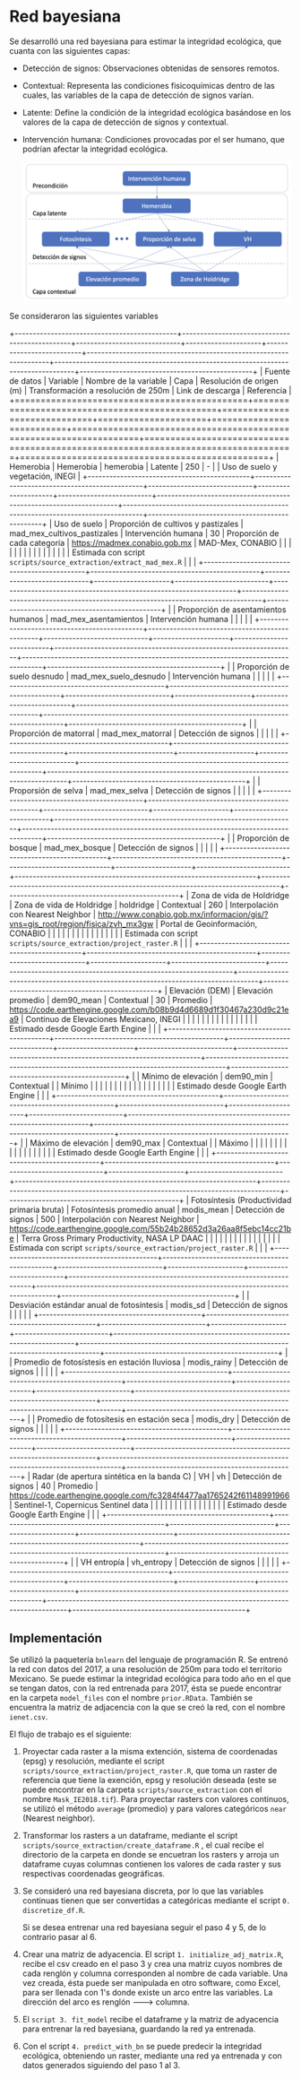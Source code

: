 # Red bayesiana

Se desarrolló una red bayesiana para estimar la integridad ecológica, que cuanta con las siguientes capas:

-   Detección de signos: Observaciones obtenidas de sensores remotos.

-   Contextual: Representa las condiciones fisicoquímicas dentro de las cuales, las variables de la capa de detección de signos varían.

-   Latente: Define la condición de la integridad ecológica basándose en los valores de la capa de detección de signos y contextual.

-   Intervención humana: Condiciones provocadas por el ser humano, que podrían afectar la integridad ecológica.

    ![](images/red_resumida_espanol.png)

Se consideraron las siguientes variables

+---------------------------------------------+-----------------------------------------------+-----------------------------+---------------------+--------------------------+-------------------------------------------------------------------+-----------------------------------------------------------------------------------+------------------------------------------------+
| Fuente de datos                             | Variable                                      | Nombre de la variable       | Capa                | Resolución de origen (m) | Transformación a resolución de 250m                               | Link de descarga                                                                  | Referencia                                     |
+=============================================+===============================================+=============================+=====================+==========================+===================================================================+===================================================================================+================================================+
| Hemerobia                                   | Hemerobia                                     | hemerobia                   | Latente             | 250                      | \-                                                                |                                                                                   | Uso de suelo y vegetación, INEGI               |
+---------------------------------------------+-----------------------------------------------+-----------------------------+---------------------+--------------------------+-------------------------------------------------------------------+-----------------------------------------------------------------------------------+------------------------------------------------+
| Uso de suelo                                | Proporción de cultivos y pastizales           | mad_mex_cultivos_pastizales | Intervención humana | 30                       | Proporción de cada categoría                                      | <https://madmex.conabio.gob.mx>                                                   | MAD-Mex, CONABIO                               |
|                                             |                                               |                             |                     |                          |                                                                   |                                                                                   |                                                |
|                                             |                                               |                             |                     |                          | Estimada con script `scripts/source_extraction/extract_mad_mex.R` |                                                                                   |                                                |
+---------------------------------------------+-----------------------------------------------+-----------------------------+---------------------+--------------------------+-------------------------------------------------------------------+-----------------------------------------------------------------------------------+------------------------------------------------+
|                                             | Proporción de asentamientos humanos           | mad_mex_asentamientos       | Intervención humana |                          |                                                                   |                                                                                   |                                                |
+---------------------------------------------+-----------------------------------------------+-----------------------------+---------------------+--------------------------+-------------------------------------------------------------------+-----------------------------------------------------------------------------------+------------------------------------------------+
|                                             | Proporción de suelo desnudo                   | mad_mex_suelo_desnudo       | Intervención humana |                          |                                                                   |                                                                                   |                                                |
+---------------------------------------------+-----------------------------------------------+-----------------------------+---------------------+--------------------------+-------------------------------------------------------------------+-----------------------------------------------------------------------------------+------------------------------------------------+
|                                             | Proporción de matorral                        | mad_mex_matorral            | Detección de signos |                          |                                                                   |                                                                                   |                                                |
+---------------------------------------------+-----------------------------------------------+-----------------------------+---------------------+--------------------------+-------------------------------------------------------------------+-----------------------------------------------------------------------------------+------------------------------------------------+
|                                             | Proporsión de selva                           | mad_mex_selva               | Detección de signos |                          |                                                                   |                                                                                   |                                                |
+---------------------------------------------+-----------------------------------------------+-----------------------------+---------------------+--------------------------+-------------------------------------------------------------------+-----------------------------------------------------------------------------------+------------------------------------------------+
|                                             | Proporción de bosque                          | mad_mex_bosque              | Detección de signos |                          |                                                                   |                                                                                   |                                                |
+---------------------------------------------+-----------------------------------------------+-----------------------------+---------------------+--------------------------+-------------------------------------------------------------------+-----------------------------------------------------------------------------------+------------------------------------------------+
| Zona de vida de Holdridge                   | Zona de vida de Holdridge                     | holdridge                   | Contextual          | 260                      | Interpolación con Nearest Neighbor                                | <http://www.conabio.gob.mx/informacion/gis/?vns=gis_root/region/fisica/zvh_mx3gw> | Portal de Geoinformación, CONABIO              |
|                                             |                                               |                             |                     |                          |                                                                   |                                                                                   |                                                |
|                                             |                                               |                             |                     |                          | Estimada con script `scripts/source_extraction/project_raster.R`  |                                                                                   |                                                |
+---------------------------------------------+-----------------------------------------------+-----------------------------+---------------------+--------------------------+-------------------------------------------------------------------+-----------------------------------------------------------------------------------+------------------------------------------------+
| Elevación (DEM)                             | Elevación promedio                            | dem90_mean                  | Contextual          | 30                       | Promedio                                                          | <https://code.earthengine.google.com/b08b9d4d6689d1f30467a230d9c21ea9>            | Continuo de Elevaciones Mexicano, INEGI        |
|                                             |                                               |                             |                     |                          |                                                                   |                                                                                   |                                                |
|                                             |                                               |                             |                     |                          | Estimado desde Google Earth Engine                                |                                                                                   |                                                |
+---------------------------------------------+-----------------------------------------------+-----------------------------+---------------------+--------------------------+-------------------------------------------------------------------+-----------------------------------------------------------------------------------+------------------------------------------------+
|                                             | Mínimo de elevación                           | dem90_min                   | Contextual          |                          | Mínimo                                                            |                                                                                   |                                                |
|                                             |                                               |                             |                     |                          |                                                                   |                                                                                   |                                                |
|                                             |                                               |                             |                     |                          | Estimado desde Google Earth Engine                                |                                                                                   |                                                |
+---------------------------------------------+-----------------------------------------------+-----------------------------+---------------------+--------------------------+-------------------------------------------------------------------+-----------------------------------------------------------------------------------+------------------------------------------------+
|                                             | Máximo de elevación                           | dem90_max                   | Contextual          |                          | Máximo                                                            |                                                                                   |                                                |
|                                             |                                               |                             |                     |                          |                                                                   |                                                                                   |                                                |
|                                             |                                               |                             |                     |                          | Estimado desde Google Earth Engine                                |                                                                                   |                                                |
+---------------------------------------------+-----------------------------------------------+-----------------------------+---------------------+--------------------------+-------------------------------------------------------------------+-----------------------------------------------------------------------------------+------------------------------------------------+
| Fotosíntesis (Productividad primaria bruta) | Fotosíntesis promedio anual                   | modis_mean                  | Detección de signos | 500                      | Interpolación con Nearest Neighbor                                | <https://code.earthengine.google.com/55b24b28652d3a26aa8f5ebc14cc21be>            | Terra Gross Primary Productivity, NASA LP DAAC |
|                                             |                                               |                             |                     |                          |                                                                   |                                                                                   |                                                |
|                                             |                                               |                             |                     |                          | Estimada con script `scripts/source_extraction/project_raster.R`  |                                                                                   |                                                |
+---------------------------------------------+-----------------------------------------------+-----------------------------+---------------------+--------------------------+-------------------------------------------------------------------+-----------------------------------------------------------------------------------+------------------------------------------------+
|                                             | Desviación estándar anual de fotosíntesis     | modis_sd                    | Detección de signos |                          |                                                                   |                                                                                   |                                                |
+---------------------------------------------+-----------------------------------------------+-----------------------------+---------------------+--------------------------+-------------------------------------------------------------------+-----------------------------------------------------------------------------------+------------------------------------------------+
|                                             | Promedio de fotosístesis en estación lluviosa | modis_rainy                 | Detección de signos |                          |                                                                   |                                                                                   |                                                |
+---------------------------------------------+-----------------------------------------------+-----------------------------+---------------------+--------------------------+-------------------------------------------------------------------+-----------------------------------------------------------------------------------+------------------------------------------------+
|                                             | Promedio de fotosítesis en estación seca      | modis_dry                   | Detección de signos |                          |                                                                   |                                                                                   |                                                |
+---------------------------------------------+-----------------------------------------------+-----------------------------+---------------------+--------------------------+-------------------------------------------------------------------+-----------------------------------------------------------------------------------+------------------------------------------------+
| Radar (de apertura sintética en la banda C) | VH                                            | vh                          | Detección de signos | 40                       | Promedio                                                          | <https://code.earthengine.google.com/fc3284f4477aa1765242f61148991966>            | Sentinel-1, Copernicus Sentinel data           |
|                                             |                                               |                             |                     |                          |                                                                   |                                                                                   |                                                |
|                                             |                                               |                             |                     |                          | Estimado desde Google Earth Engine                                |                                                                                   |                                                |
+---------------------------------------------+-----------------------------------------------+-----------------------------+---------------------+--------------------------+-------------------------------------------------------------------+-----------------------------------------------------------------------------------+------------------------------------------------+
|                                             | VH entropía                                   | vh_entropy                  | Detección de signos |                          |                                                                   |                                                                                   |                                                |
+---------------------------------------------+-----------------------------------------------+-----------------------------+---------------------+--------------------------+-------------------------------------------------------------------+-----------------------------------------------------------------------------------+------------------------------------------------+

## Implementación

Se utilizó la paquetería `bnlearn` del lenguaje de programación R. Se entrenó la red con datos del 2017, a una resolución de 250m para todo el territorio Mexicano. Se puede estimar la integridad ecológica para todo año en el que se tengan datos, con la red entrenada para 2017, ésta se puede encontrar en la carpeta `model_files` con el nombre `prior.RData`. También se encuentra la matriz de adjacencia con la que se creó la red, con el nombre `ienet.csv`.

El flujo de trabajo es el siguiente:

1.  Proyectar cada raster a la misma extención, sistema de coordenadas (epsg) y resolución, mediante el script `scripts/source_extraction/project_raster.R`, que toma un raster de referencia que tiene la exención, epsg y resolución deseada (este se puede encontrar en la carpeta `scripts/source_extraction` con el nombre `Mask_IE2018.tif`). Para proyectar rasters con valores continuos, se utilizó el método `average` (promedio) y para valores categóricos `near` (Nearest neighbor).

2.  Transformar los rasters a un dataframe, mediante el script `scripts/source_extraction/create_dataframe.R` , el cual recibe el directorio de la carpeta en donde se encuetran los rasters y arroja un dataframe cuyas columnas contienen los valores de cada raster y sus respectivas coordenadas geográficas.

3.  Se consideró una red bayesiana discreta, por lo que las variables continuas tienen que ser convertidas a categóricas mediante el script `0. discretize_df.R`.

    Si se desea entrenar una red bayesiana seguir el paso 4 y 5, de lo contrario pasar al 6.

4.  Crear una matriz de adyacencia. El script `1. initialize_adj_matrix.R`, recibe el csv creado en el paso 3 y crea una matriz cuyos nombres de cada renglón y columna corresponden al nombre de cada variable. Una vez creada, ésta puede ser manipulada en otro software, como Excel, para ser llenada con 1's donde existe un arco entre las variables. La dirección del arco es renglón ---\> columna.

5.  El `script 3. fit_model` recibe el dataframe y la matriz de adyacencia para entrenar la red bayesiana, guardando la red ya entrenada.

6.  Con el script `4. predict_with_bn` se puede predecir la integridad ecológica, obteniendo un raster, mediante una red ya entrenada y con datos generados siguiendo del paso 1 al 3.
